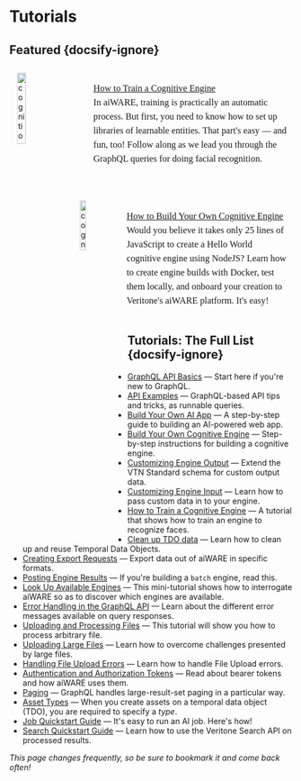 <!-- markdownlint-disable no-inline-html -->

# Tutorials <!-- Don't remove -->

## Featured {docsify-ignore}

<div style="transform:scaleX(.99);">
<img alt="cognition" width="18%" style="float:left;margin:11px;" src="docs/developer/engines/tutorial/ML.png">
<div
style="font-family:Georgia;
font-size:12.5pt;
line-height:150%;
padding:1px 0px 0px 150px;
transform:scaleX(.99);
transform-origin: top left; "><div class="topruled"><br/></div>
<a href="/#/developer/engines/tutorial/engine-training-tutorial">How to Train a Cognitive Engine</a><br/>In aiWARE, training is practically an automatic process. But first, you need to know how to set up libraries of learnable entities. That part's easy &mdash; and fun, too! Follow along as we lead you through the GraphQL queries for doing facial recognition.
</div>
</div>
<br/><br/><br/>

<div style="transform:scaleX(.99);">
<img alt="cognition" width="15%" style="float:left;margin:11px;" src="docs/developer/engines/tutorial/CogEngine.png">
<div
style="font-family:Georgia;
font-size:12.5pt;
line-height:150%;
padding:1px 0px 0px 150px;
transform:scaleX(.99);
transform-origin: top left; "><div class="topruled"><br/></div>
<a href="/#/developer/engines/tutorial/">How to Build Your Own Cognitive Engine</a> <br/>Would you believe it takes only 25 lines of JavaScript to create a Hello World cognitive engine using NodeJS? Learn how to create engine builds with Docker, test them locally, and onboard your creation to Veritone's aiWARE platform. It's easy!
</div>
</div>
<br/>

## Tutorials: The Full List {docsify-ignore}

- [GraphQL API Basics](apis/tutorials/graphql-basics.md) &mdash; Start here if you're new to GraphQL.
- [API Examples](apis/examples.md) &mdash;  GraphQL-based API tips and tricks, as runnable queries.
- [Build Your Own AI App](developer/applications/app-tutorial/) &mdash; A step-by-step guide to building an AI-powered web app.
- [Build Your Own Cognitive Engine](developer/engines/tutorial/) &mdash; Step-by-step instructions for building a cognitive engine.
- [Customizing Engine Output](developer/engines/tutorial/customizing-engine-output) &mdash; Extend the VTN Standard schema for custom output data.
- [Customizing Engine Input](developer/engines/tutorial/engine-custom-fields) &mdash; Learn how to pass custom data in to your engine.
- [How to Train a Cognitive Engine](developer/engines/tutorial/engine-training-tutorial) &mdash; A tutorial that shows how to train an engine to recognize faces.
- [Clean up TDO data](apis/tutorials/cleanup-tdo.md) &mdash; Learn how to clean up and reuse Temporal Data Objects.
- [Creating Export Requests](apis/tutorials/create-export-request/) &mdash; Export data out of aiWARE in specific formats.
- [Posting Engine Results](apis/tutorials/engine-results.md) &mdash; If you're building a `batch` engine, read this.
- [Look Up Available Engines](apis/tutorials/get-engines.md) &mdash; This mini-tutorial shows how to interrogate aiWARE so as to discover which engines are available.
- [Error Handling in the GraphQL API](apis/tutorials/graphql-error-handling.md) &mdash; Learn about the different error messages available on query responses.
- [Uploading and Processing Files](apis/tutorials/upload-and-process.md) &mdash; This tutorial will show you how to process arbitrary file.
- [Uploading Large Files](apis/tutorials/uploading-large-files.md) &mdash; Learn how to overcome challenges presented by large files.
- [Handling File Upload Errors](apis/tutorials/file-upload-error-handling.md) &mdash; Learn how to handle File Upload errors.
- [Authentication and Authorization Tokens](apis/tutorials/tokens.md) &mdash; Read about bearer tokens and how aiWARE uses them.
- [Paging](apis/tutorials/paging.md) &mdash; GraphQL handles large-result-set paging in a particular way.
- [Asset Types](apis/tutorials/asset-types.md) &mdash; When you create assets on a temporal data object (TDO), you are required to specify a *type*.
- [Job Quickstart Guide](apis/job-quickstart/) &mdash; It's easy to run an AI job. Here's how!
- [Search Quickstart Guide](apis/search-quickstart/) &mdash; Learn how to use the Veritone Search API on processed results.

_This page changes frequently, so be sure to bookmark it and come back often!_